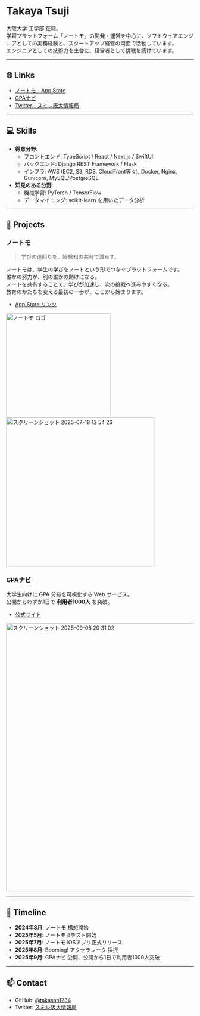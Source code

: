 # Takaya Tsuji

大阪大学 工学部 在籍。  
学習プラットフォーム「ノートモ」の開発・運営を中心に、ソフトウェアエンジニアとしての実務経験と、スタートアップ経営の両面で活動しています。  
エンジニアとしての技術力を土台に、経営者として挑戦を続けています。  

---

## 🌐 Links
- [ノートモ - App Store](https://apps.apple.com/jp/app/%E3%83%8E%E3%83%BC%E3%83%88%E3%83%A2/id6743961225)  
- [GPAナビ](https://gpa-survey.com)  
- [Twitter - スミレ阪大情報局](https://twitter.com/)  

---

## 💻 Skills
- **得意分野**:  
  - フロントエンド: TypeScript / React / Next.js / SwiftUI  
  - バックエンド: Django REST Framework / Flask  
  - インフラ: AWS (EC2, S3, RDS, CloudFront等々), Docker, Nginx, Gunicorn, MySQL/PostgreSQL  
- **知見のある分野**:  
  - 機械学習: PyTorch / TensorFlow  
  - データマイニング: scikit-learn を用いたデータ分析
---

## 🚀 Projects

### ノートモ

> 学びの遠回りを、経験知の共有で減らす。

ノートモは、学生の学びをノートという形でつなぐプラットフォームです。  
誰かの努力が、別の誰かの助けになる。  
ノートを共有することで、学びが加速し、次の挑戦へ進みやすくなる。  
教育のかたちを変える最初の一歩が、ここから始まります。  

- [App Store リンク](https://apps.apple.com/jp/app/%E3%83%8E%E3%83%BC%E3%83%88%E3%83%A2/id6743961225)

<img width="280" height="280" alt="ノートモ ロゴ" src="https://github.com/user-attachments/assets/e7bdf0eb-786b-4ddd-852d-b380bdfa2ae2" />

<img width="400" heitht="280" alt="スクリーンショット 2025-07-18 12 54 26" src="https://github.com/user-attachments/assets/f490149f-e486-454d-8932-411f94d2486a" />

### GPAナビ
大学生向けに GPA 分布を可視化する Web サービス。  
公開からわずか1日で **利用者1000人** を突破。  
- [公式サイト](https://gpa-survey.com)
  
<img width="862" height="720" alt="スクリーンショット 2025-09-08 20 31 02" src="https://github.com/user-attachments/assets/75d80b6c-8c66-4d89-86ed-14ee67044764" />


---

## 📅 Timeline

- **2024年8月**: ノートモ 構想開始  
- **2025年5月**: ノートモ βテスト開始  
- **2025年7月**: ノートモ iOSアプリ正式リリース  
- **2025年8月**: Booming! アクセラレータ 採択  
- **2025年9月**: GPAナビ 公開、公開から1日で利用者1000人突破  

---

## 📫 Contact
- GitHub: [@takasan1234](https://github.com/takasan1234)  
- Twitter: [スミレ阪大情報局](https://x.com/osaka89466)  
